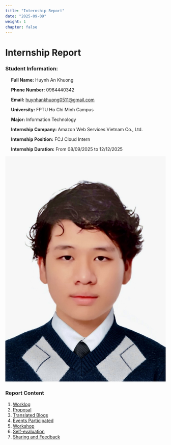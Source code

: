 ```yaml
---
title: "Internship Report"
date: "2025-09-09"
weight: 1
chapter: false
---
```


    
# Internship Report

### Student Information:
&emsp; **Full Name:** Huynh An Khuong

&emsp; **Phone Number:** 0964440342

&emsp; **Email:** huynhankhuong0511@gmail.com

&emsp; **University:** FPTU Ho Chi Minh Campus

&emsp; **Major:** Information Technology

&emsp; **Internship Company:** Amazon Web Services Vietnam Co., Ltd.

&emsp; **Internship Position:** FCJ Cloud Intern

&emsp; **Internship Duration:** From 08/09/2025 to 12/12/2025

![Your profile picture](/images/KhuongAnhThe.jpg)

### Report Content

1.  [Worklog](1-Worklog/)
2.  [Proposal](2-Proposal/)
3.  [Translated Blogs](3-BlogsTranslated/)
4.  [Events Participated](4-EventParticipated/)
5.  [Workshop](5-Workshop/)
6.  [Self-evaluation](6-Self-evaluation/)
7.  [Sharing and Feedback](7-Feedback/)